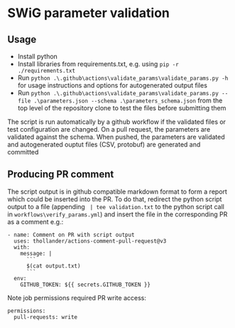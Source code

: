 # SWiG parameter validation
## Usage
* Install python
* Install libraries from requirements.txt, e.g. using `pip -r ./requirements.txt`
* Run `python .\.github\actions\validate_params\validate_params.py -h` for usage instructions and options for autogenerated output files
* Run `python .\.github\actions\validate_params\validate_params.py --file .\parameters.json --schema .\parameters_schema.json` from the top level of the repository clone to test the files before submitting them

The script is run automatically by a github workflow if the validated files or test configuration are changed. On a pull request, the parameters are validated against the schema. When pushed, the parameters are validated and autogenerated ouptut files (CSV, protobuf) are generated and committed

## Producing PR comment
The script output is in github compatible markdown format to form a report which could be inserted into the PR. To do that, redirect the python script output to a file (appending ` | tee validation.txt` to the python script call in `workflows\verify_params.yml`) and insert the file in the corresponding PR as a comment e.g.:

```
- name: Comment on PR with script output
  uses: thollander/actions-comment-pull-request@v3
  with:
    message: |
      ```
      $(cat output.txt)
      ```
  env:
    GITHUB_TOKEN: ${{ secrets.GITHUB_TOKEN }}
```

Note job permissions required PR write access:
```
permissions:
  pull-requests: write
```